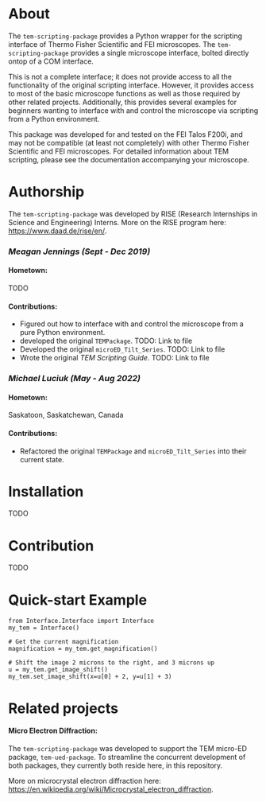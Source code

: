 # About

The ```tem-scripting-package``` provides a Python wrapper for the scripting interface of Thermo Fisher Scientific and FEI microscopes. The ```tem-scripting-package``` provides a single microscope interface, bolted directly ontop of a COM interface.

This is not a complete interface; it does not provide access to all the functionality of the original scripting interface. However, it provides access to most of the basic microscope functions as well as those required by other related projects. Additionally, this provides several examples for beginners wanting to interface with and control the microscope via scripting from a Python environment.

This package was developed for and tested on the FEI Talos F200i, and may not be compatible (at least not completely) with other Thermo Fisher Scientific and FEI microscopes. For detailed information about TEM scripting, please see the documentation accompanying your microscope.


# Authorship

The ```tem-scripting-package``` was developed by RISE (Research Internships in Science and Engineering) Interns. More on the RISE program here: https://www.daad.de/rise/en/.

### *Meagan Jennings (Sept - Dec 2019)*

#### Hometown: 
TODO

#### Contributions:

- Figured out how to interface with and control the microscope from a pure Python environment.
- developed the original ```TEMPackage```. TODO: Link to file
- Developed the original ```microED_Tilt_Series```. TODO: Link to file
- Wrote the original *TEM Scripting Guide*. TODO: Link to file


### *Michael Luciuk (May - Aug 2022)*

#### Hometown: 
Saskatoon, Saskatchewan, Canada

#### Contributions:

- Refactored the original ```TEMPackage``` and ```microED_Tilt_Series``` into their current state.


# Installation

TODO


# Contribution

TODO


# Quick-start Example

```
from Interface.Interface import Interface
my_tem = Interface()

# Get the current magnification
magnification = my_tem.get_magnification()

# Shift the image 2 microns to the right, and 3 microns up
u = my_tem.get_image_shift()
my_tem.set_image_shift(x=u[0] + 2, y=u[1] + 3)
```

# Related projects

#### Micro Electron Diffraction: 
The ```tem-scripting-package``` was developed to support the TEM micro-ED package, ```tem-ued-package```. To streamline the concurrent development of both packages, they currently both reside here, in this repository. 

More on microcrystal electron diffraction here: https://en.wikipedia.org/wiki/Microcrystal_electron_diffraction.
